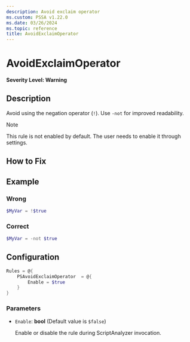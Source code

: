 ```yaml
---
description: Avoid exclaim operator
ms.custom: PSSA v1.22.0
ms.date: 03/26/2024
ms.topic: reference
title: AvoidExclaimOperator
---
```

# AvoidExclaimOperator

**Severity Level: Warning**

## Description

Avoid using the negation operator (`!`). Use `-not` for improved readability.

> [!NOTE]
> This rule is not enabled by default. The user needs to enable it through settings.

## How to Fix

## Example

### Wrong

```powershell
$MyVar = !$true
```

### Correct

```powershell
$MyVar = -not $true
```

## Configuration

```powershell
Rules = @{
    PSAvoidExclaimOperator  = @{
        Enable = $true
    }
}
```

### Parameters

- `Enable`: **bool** (Default value is `$false`)

  Enable or disable the rule during ScriptAnalyzer invocation.

